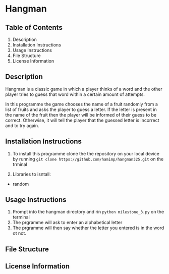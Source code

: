 # Hangman

## Table of Contents
1. Description
2. Installation Instructions
3. Usage Instructions
4. File Structure
5. License Information

## Description
Hangman is a classic game in which a player thinks of a word and the other player tries to guess that word within a certain amount of attempts.

In this programme the game chooses the name of a fruit randomly from a list of fruits and asks the player to guess a letter. If the letter is present in the name of the fruit then the player will be informed of their guess to be correct. Otherwise, it will tell the player that the guessed letter is incorrect and to try again.


## Installation Instructions
1. To install this programme clone the the repository on your local device by running `git clone https://github.com/hamimp/hangman325.git` on the trminal

2. Libraries to isntall:
- random

## Usage Instructions
1. Prompt into the hangman directory and rin `python milestone_3.py` on the terminal  
2. The prgramme will ask to enter an alphabetical letter
3. The prgramme will then say whether the letter you entered is in the word ot not.


## File Structure


## License Information